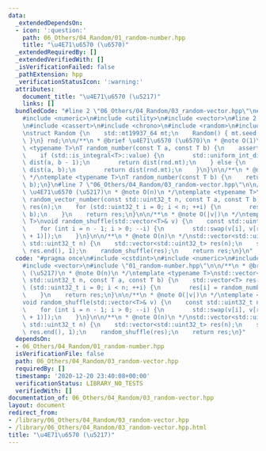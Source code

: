 ```yaml
---
data:
  _extendedDependsOn:
  - icon: ':question:'
    path: 06_Others/04_Random/01_random-number.hpp
    title: "\u4E71\u6570 (\u6570)"
  _extendedRequiredBy: []
  _extendedVerifiedWith: []
  _isVerificationFailed: false
  _pathExtension: hpp
  _verificationStatusIcon: ':warning:'
  attributes:
    document_title: "\u4E71\u6570 (\u5217)"
    links: []
  bundledCode: "#line 2 \"06_Others/04_Random/03_random-vector.hpp\"\n#include <cstdint>\n\
    #include <numeric>\n#include <utility>\n#include <vector>\n#line 2 \"06_Others/04_Random/01_random-number.hpp\"\
    \n#include <cassert>\n#include <chrono>\n#include <random>\n#include <type_traits>\n\
    \nstruct Random {\n    std::mt19937_64 mt;\n    Random() { mt.seed(std::chrono::steady_clock::now().time_since_epoch().count());\
    \ }\n} rnd;\n\n/**\n * @brief \u4E71\u6570 (\u6570)\n * @note O(1)\n */\ntemplate\
    \ <typename T>\nT random_number(const T a, const T b) {\n    assert(a < b);\n\
    \    if (std::is_integral<T>::value) {\n        std::uniform_int_distribution<T>\
    \ dist(a, b - 1);\n        return dist(rnd.mt);\n    } else {\n        std::uniform_real_distribution<>\
    \ dist(a, b);\n        return dist(rnd.mt);\n    }\n}\n\n/**\n * @note O(1)\n\
    \ */\ntemplate <typename T>\nT random_number(const T b) {\n    return random_number(T(0),\
    \ b);\n}\n#line 7 \"06_Others/04_Random/03_random-vector.hpp\"\n\n/**\n * @brief\
    \ \u4E71\u6570 (\u5217)\n * @note O(n)\n */\ntemplate <typename T>\nstd::vector<T>\
    \ random_vector_number(const std::uint32_t n, const T a, const T b) {\n    std::vector<T>\
    \ res(n);\n    for (std::uint32_t i = 0; i < n; ++i) {\n        res[i] = random_number(a,\
    \ b);\n    }\n    return res;\n}\n\n/**\n * @note O(|v|)\n */\ntemplate <typename\
    \ T>\nvoid random_shuffle(std::vector<T>& v) {\n    const std::uint32_t n = v.size();\n\
    \    for (int i = n - 1; i > 0; --i) {\n        std::swap(v[i], v[random_number(i\
    \ + 1)]);\n    }\n}\n\n/**\n * @note O(n)\n */\nstd::vector<std::uint32_t> random_permutation(const\
    \ std::uint32_t n) {\n    std::vector<std::uint32_t> res(n);\n    std::iota(res.begin(),\
    \ res.end(), 1);\n    random_shuffle(res);\n    return res;\n}\n"
  code: "#pragma once\n#include <cstdint>\n#include <numeric>\n#include <utility>\n\
    #include <vector>\n#include \"01_random-number.hpp\"\n\n/**\n * @brief \u4E71\u6570\
    \ (\u5217)\n * @note O(n)\n */\ntemplate <typename T>\nstd::vector<T> random_vector_number(const\
    \ std::uint32_t n, const T a, const T b) {\n    std::vector<T> res(n);\n    for\
    \ (std::uint32_t i = 0; i < n; ++i) {\n        res[i] = random_number(a, b);\n\
    \    }\n    return res;\n}\n\n/**\n * @note O(|v|)\n */\ntemplate <typename T>\n\
    void random_shuffle(std::vector<T>& v) {\n    const std::uint32_t n = v.size();\n\
    \    for (int i = n - 1; i > 0; --i) {\n        std::swap(v[i], v[random_number(i\
    \ + 1)]);\n    }\n}\n\n/**\n * @note O(n)\n */\nstd::vector<std::uint32_t> random_permutation(const\
    \ std::uint32_t n) {\n    std::vector<std::uint32_t> res(n);\n    std::iota(res.begin(),\
    \ res.end(), 1);\n    random_shuffle(res);\n    return res;\n}"
  dependsOn:
  - 06_Others/04_Random/01_random-number.hpp
  isVerificationFile: false
  path: 06_Others/04_Random/03_random-vector.hpp
  requiredBy: []
  timestamp: '2020-12-20 23:40:08+00:00'
  verificationStatus: LIBRARY_NO_TESTS
  verifiedWith: []
documentation_of: 06_Others/04_Random/03_random-vector.hpp
layout: document
redirect_from:
- /library/06_Others/04_Random/03_random-vector.hpp
- /library/06_Others/04_Random/03_random-vector.hpp.html
title: "\u4E71\u6570 (\u5217)"
---
```

